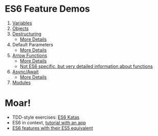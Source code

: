 # ES6 Feature Demos

1. [Variables](./variables/demo.js)
2. [Objects](./objects/demo.js)
3. [Destructuring](./destructuring/demo.js)
    * [More Details](https://javascript.info/destructuring-assignment)
4. Default Parameters
    * [More Details](https://javascript.info/destructuring-assignment#smart-function-parameters)
5. [Arrow Functions](./arrowFunctions/demo.js)
    * [More Details](https://javascript.info/function-expressions-arrows)
    * [Not ES6 specific, but very detailed information about functions](https://javascript.info/function-basics)
6. [Async/Await](./asyncAwait/demo.js)
    * [More Details](https://javascript.info/async-await)
7. [Modules](./modules/demo.js)

# Moar!

* TDD-style exercises: [ES6 Katas](http://es6katas.org/)
* ES6 in context, [tutorial with an app](http://ccoenraets.github.io/es6-tutorial/)
* [ES6 features with their ES5 equivalent](http://es6-features.org/)